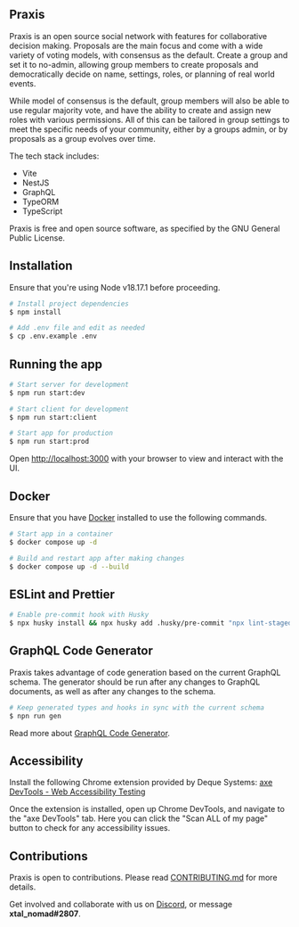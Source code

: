 ## Praxis

Praxis is an open source social network with features for collaborative decision making. Proposals are the main focus and come with a wide variety of voting models, with consensus as the default. Create a group and set it to no-admin, allowing group members to create proposals and democratically decide on name, settings, roles, or planning of real world events.

While model of consensus is the default, group members will also be able to use regular majority vote, and have the ability to create and assign new roles with various permissions. All of this can be tailored in group settings to meet the specific needs of your community, either by a groups admin, or by proposals as a group evolves over time.

The tech stack includes:

- Vite
- NestJS
- GraphQL
- TypeORM
- TypeScript

Praxis is free and open source software, as specified by the GNU General Public License.

## Installation

Ensure that you're using Node v18.17.1 before proceeding.

```bash
# Install project dependencies
$ npm install

# Add .env file and edit as needed
$ cp .env.example .env
```

## Running the app

```bash
# Start server for development
$ npm run start:dev

# Start client for development
$ npm run start:client

# Start app for production
$ npm run start:prod
```

Open [http://localhost:3000](http://localhost:3000) with your browser to view and interact with the UI.

## Docker

Ensure that you have [Docker](https://docs.docker.com/engine/install) installed to use the following commands.

```bash
# Start app in a container
$ docker compose up -d

# Build and restart app after making changes
$ docker compose up -d --build
```

## ESLint and Prettier

```bash
# Enable pre-commit hook with Husky
$ npx husky install && npx husky add .husky/pre-commit "npx lint-staged"
```

## GraphQL Code Generator

Praxis takes advantage of code generation based on the current GraphQL schema. The generator should be run after any changes to GraphQL documents, as well as after any changes to the schema.

```bash
# Keep generated types and hooks in sync with the current schema
$ npn run gen
```

Read more about [GraphQL Code Generator](https://www.the-guild.dev/graphql/codegen/docs/getting-started).

## Accessibility

Install the following Chrome extension provided by Deque Systems: [axe DevTools - Web Accessibility Testing](https://chrome.google.com/webstore/detail/axe-devtools-web-accessib/lhdoppojpmngadmnindnejefpokejbdd?hl=en-US)

Once the extension is installed, open up Chrome DevTools, and navigate to the "axe DevTools" tab. Here you can click the "Scan ALL of my page" button to check for any accessibility issues.

## Contributions

Praxis is open to contributions. Please read [CONTRIBUTING.md](https://github.com/praxis-project/praxis-ui/blob/main/CONTRIBUTING.md) for more details.

Get involved and collaborate with us on [Discord](https://discord.gg/s5MxNBehxS), or message **xtal_nomad#2807**.
